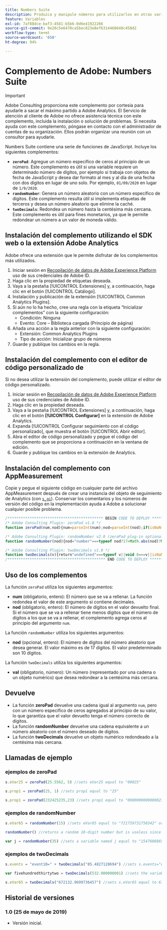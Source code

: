 ```yaml
---
title: Numbers Suite
description: Produzca y manipule números para utilizarlos en otras variables de JavaScript.
feature: Variables
exl-id: 7af88dce-baf3-4581-b5b6-0d6e41922266
source-git-commit: 9e20c5e6470ca5bec823e8ef6314468648c458d2
workflow-type: tm+mt
source-wordcount: '650'
ht-degree: 94%

---
```


# Complemento de Adobe: Numbers Suite

>[!IMPORTANT]
>
>Adobe Consulting proporciona este complemento por cortesía para ayudarle a sacar el máximo partido a Adobe Analytics. El Servicio de atención al cliente de Adobe no ofrece asistencia técnica con este complemento, incluida la instalación o solución de problemas. Si necesita ayuda con este complemento, póngase en contacto con el administrador de cuentas de su organización. Ellos podrán organizar una reunión con un consultor para ayudarle.

Numbers Suite contiene una serie de funciones de JavaScript. Incluye los siguientes complementos:

* **`zeroPad`**: Agregue un número específico de ceros al principio de un número. Este complemento es útil si una variable requiere un determinado número de dígitos, por ejemplo si trabaja con objetos de fecha de JavaScript y desea dar formato al mes y al día de una fecha con dos dígitos en lugar de uno solo. Por ejemplo, `01/09/2020` en lugar de `1/9/2020`.
* **`randomNumber`**: Genera un número aleatorio con un número específico de dígitos. Este complemento resulta útil si implementa etiquetas de terceros y desea un número aleatorio que elimine la caché.
* **`twoDecimals`**: Redondea un número hasta la centésima más cercana. Este complemento es útil para fines monetarios, ya que le permite redondear un número a un valor de moneda válido.

## Instalación del complemento utilizando el SDK web o la extensión Adobe Analytics

Adobe ofrece una extensión que le permite disfrutar de los complementos más utilizados.

1. Iniciar sesión en [Recopilación de datos de Adobe Experience Platform](https://experience.adobe.com/data-collection) uso de sus credenciales de Adobe ID.
1. Haga clic en la propiedad de etiquetas deseada.
1. Vaya a la pestaña [!UICONTROL Extensiones] y, a continuación, haga clic en el botón [!UICONTROL Catálogo].
1. Instalación y publicación de la extensión [!UICONTROL Common Analytics Plugins].
1. Si aún no lo ha hecho, cree una regla con la etiqueta “Inicializar complementos” con la siguiente configuración:
   * Condición: Ninguna
   * Evento: Core – Biblioteca cargada (Principio de página)
1. Añada una acción a la regla anterior con la siguiente configuración:
   * Extensión: Common Analytics Plugins
   * Tipo de acción: Inicializar grupo de números
1. Guarde y publique los cambios en la regla.

## Instalación del complemento con el editor de código personalizado de 

Si no desea utilizar la extensión del complemento, puede utilizar el editor de código personalizado.

1. Iniciar sesión en [Recopilación de datos de Adobe Experience Platform](https://experience.adobe.com/data-collection) uso de sus credenciales de Adobe ID.
1. Haga clic en la propiedad deseada.
1. Vaya a la pestaña [!UICONTROL Extensiones] y, a continuación, haga clic en el botón **[!UICONTROL Configurar]** en la extensión de Adobe Analytics.
1. Expanda [!UICONTROL Configurar seguimiento con el código personalizado], que muestra el botón [!UICONTROL Abrir editor].
1. Abra el editor de código personalizado y pegue el código del complemento que se proporciona a continuación en la ventana de edición.
1. Guarde y publique los cambios en la extensión de Analytics.

## Instalación del complemento con AppMeasurement

Copie y pegue el siguiente código en cualquier parte del archivo AppMeasurement después de crear una instancia del objeto de seguimiento de Analytics (con [`s_gi`](../functions/s-gi.md)). Conservar los comentarios y los números de versión del código en la implementación ayuda a Adobe a solucionar cualquier posible problema.

```js
/******************************************* BEGIN CODE TO DEPLOY *******************************************/
/* Adobe Consulting Plugin: zeroPad v1.0 */
function zeroPad(num,nod){num=parseInt(num);nod=parseInt(nod);if(isNaN(num)||isNaN(nod))return"";var c=nod-num.toString().length+ 1;return Array(+(0<c&&c)).join("0")+num};

/* Adobe Consulting Plugin: randomNumber v2.0 (zeroPad plug-in optional)*/
function randomNumber(nod){nod="number"===typeof nod?17>Math.abs(nod)?Math.round(Math.abs(nod)):17:10;for(var a="1",c=0;c<nod;c++) a+="0";a=Number(a);a=Math.floor(Math.random().toFixed(nod)*a)+"";a.length!==nod&&"undefined"!==typeof zeroPad&&(a=zeroPad(a,nod)); return a};

/* Adobe Consulting Plugin: twoDecimals v1.0 */
function twoDecimals(v){return"undefined"===typeof v||void 0===v||isNaN(v)?0:Number(Number(v).toFixed(2))};
/******************************************** END CODE TO DEPLOY ********************************************/
```

## Uso de los complementos

La función `zeroPad` utiliza los siguientes argumentos:

* **num** (obligatorio, entero): El número que se va a rellenar. La función redondea el valor de este argumento si contiene decimales.
* **nod** (obligatorio, entero): El número de dígitos en el valor devuelto final. Si el número que se va a rellenar tiene menos dígitos que el número de dígitos a los que se va a rellenar, el complemento agrega ceros al principio del argumento `num`.

La función `randomNumber` utiliza los siguientes argumentos:

* **nod** (opcional, entero): El número de dígitos del número aleatorio que desea generar. El valor máximo es de 17 dígitos. El valor predeterminado son 10 dígitos.

La función `twoDecimals` utiliza los siguientes argumentos:

* **val** (obligatorio, número): Un número (representado por una cadena o un objeto numérico) que desea redondear a la centésima más cercana.

## Devuelve

* La función **zeroPad** devuelve una cadena igual al argumento `num`, pero con un número específico de ceros agregados al principio de su valor, lo que garantiza que el valor devuelto tenga el número correcto de dígitos.
* La función **randomNumber** devuelve una cadena equivalente a un número aleatorio con el número deseado de dígitos.
* La función **twoDecimals** devuelve un objeto numérico redondeado a la centésima más cercana.

## Llamadas de ejemplo

### ejemplos de zeroPad

```js
s.eVar25 = zeroPad(25.5562, 5) //sets eVar25 equal to "00025"

s.prop1 = zeroPad(25, 1) //sets prop1 equal to "25"

s.prop1 = zeroPad(232425235,23) //sets prop1 equal to "00000000000000232425235"
```

### ejemplos de randomNumber

```js
s.eVar65 = randomNumber(15) //sets eVar65 equal to "721759731750342" or some other random 15-digit number

randomNumber() //returns a random 10-digit number but is useless since this isn't used in an expression

var j = randomNumber(35) //sets a variable named j equal to "15476068651810060" or another random 17-digit number
```

### ejemplos de twoDecimals

```js
s.events = "event10=" + twoDecimals("85.4827128694") //sets s.events="event10=85.48"

var fivehundredthirtytwo = twoDecimals(532.000000001) //sets the variable fivehundredthirtytwo equal to 532

s.eVar65 = twoDecimals("672132.9699736457") //sets s.eVar65 equal to 672132.97
```

## Historial de versiones

### 1.0 (25 de mayo de 2019)

* Versión inicial.
